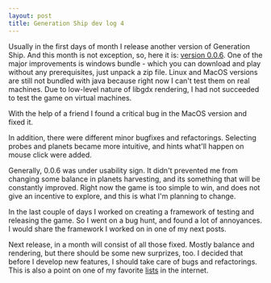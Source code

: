 ```yaml
---
layout: post
title: Generation Ship dev log 4
---
```


Usually in the first days of month I release another version of Generation Ship. And this month is not exception, so, here it is: [version 0.0.6](https://sheix.itch.io/generation-ship). One of the major  improvements is windows bundle - which you can download and play without any prerequisites, just unpack a zip file. Linux and MacOS versions are still not bundled with java because right now I can't test them on real machines. Due to low-level nature of libgdx rendering, I had not succeeded to test the game on virtual machines. 

With the help of a friend I found a critical bug in the MacOS version and fixed it. 

In addition, there were different minor bugfixes and refactorings. Selecting probes and planets became more intuitive, and hints what'll happen on mouse click were added. 

Generally, 0.0.6 was under usability sign. It didn't prevented me from changing some balance in planets harvesting, and its something that will be constantly improved. Right now the game is too simple to win, and does not give an incentive to explore, and this is what I'm planning to change. 

In the last couple of days I worked on creating a framework of testing and releasing the game. So I went on a bug hunt, and found a lot of annoyances. I would share the framework I worked on in one of my next posts.

Next release, in a month will consist of all those fixed. Mostly balance and rendering, but there should be some new surprizes, too. I decided that before I develop new features, I should take care of bugs and refactorings. This is also a point on one of my favorite [lists](https://www.joelonsoftware.com/2000/08/09/the-joel-test-12-steps-to-better-code/) in the internet.
